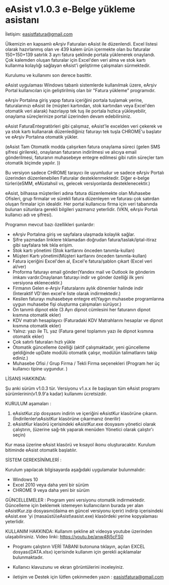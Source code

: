 #     eAsist v1.0.3   e-Belge yükleme asistanı      

İletişim: easistfatura@gmail.com  

Ülkemizin en kapsamlı eArşiv Faturaları eAsist ile düzenlendi. Excel listesi olarak hazırlanmış olan ve 439 kalem ürün içermekte olan bu faturalar 150+150+139 satırlık 3 ayrı fatura şeklinde portala yüklenerek onaylandı. Çok kalemden oluşan faturalar için Excel'den veri alma ve stok kartı kullanma kolaylığı sağlayan eAsist'i geliştirme çalışmaları sürmektedir. 

Kurulumu ve kullanımı son derece basittir.

eAsist uygulaması Windows tabanlı sistemlerde kullanılmak üzere, eArşiv Portal kullanıcıları için geliştirilmiş olan bir "Fatura yükleme" programıdır.

eArşiv Portalına giriş yapıp fatura içeriğini portala tuşlamak yerine, faturalarınızı eAsist ile (müşteri kartından, stok kartından veya Excel'den otomatik veri alarak) hazırlayıp tek tuş ile portala hızlıca yükleyebilir, onaylama süreçlerinize portal üzerinden devam edebilirsiniz.

eAsist FaturaEntegratörleri gibi çalışmaz, eAsist'le excelden veri çekerek ve ya stok kartı kullanarak düzenlediğiniz faturayı tek tuşla CHROME'u başlatır ve eArşiv Portalına otomatik yükler. 

(eAsist Tam Otomatik modda çalışırken fatura onaylama süreci (gelen SMS şifresi girilerek), onaylanan faturanın indirilmesi ve alıcıya email gönderilmesi, faturanın muhasebeye entegre edilmesi gibi rutin süreçler tam otomatik biçimde yapılır. ))

Bu versiyon sadece CHROME tarayıcı ile uyumludur ve sadece eArşiv Portalı üzerinden düzenlenebilen Faturalar desteklenmektedir. Diğer e-belge türleri(eSMM, eMüstahsil vs, gelecek versiyonlarda desteklenecektir.)

eAsist, bilhassa müşterileri adına fatura düzenlemekte olan Muhasebe Ofisleri, grup firmalar ve sürekli fatura düzenleyen ve faturası çok satırdan oluşan firmalar için idealdir. Her portal kullanıcısı firma için veri tabanında bulunan sütunlara gerekli bilgileri yazmanız yeterlidir. (VKN, eArşiv Portalı kullanıcı adı ve şifresi).

Programın mevcut bazı özellikleri şunlardır:

- eArşiv Portalına giriş ve sayfalara ulaşmada kolaylık sağlar. 
- Şifre yazmadan linklere tıklamadan doğrudan fatura/taslak/iptal-itiraz gibi sayfalara tek tıkla erişim.
- Stok kartı yönetimi (Stok kartlarını önceden tanımla-kullan)
- Müşteri Kartı yönetimi(Müşteri kartlarını önceden tanımla-kullan)
- Fatura içeriğini Excel'den al, Excel'e fatura/şablon çıkart (Excel veri al/ver)
- Proforma faturayı email gönder(Yandex mail ve Outlook ile gönderim imkanı vardır.Onaylanan faturayı indir ve gönder özelliği ilk yeni versiyona eklenecektir.)
- Firmanın Gelen e-Arşiv Faturalarını aylık dönemler halinde indir (İnteraktif VD'den excel'e liste olarak indirmektedir.)
- Kesilen faturayı muhasebeye entegre et(Yaygın muhasebe programlarına uygun muhasebe fişi oluşturma çalışmaları sürüyor.)
- Ön tanımlı dipnot ekle (3 Ayrı dipnot cümlesini her faturanın dipnot kısmına otomatik ekler)
- KDV matrah hesaplayıcı (Faturadaki KDV Matrahlarını hesaplar ve dipnot kısmına otomatik ekler)
- Yalnız: yazı ile TL yaz (Fatura genel toplamını yazı ile dipnot kısmına otomatik ekler)
- Çok satırlı faturaları hızlı yükle
- Otomatik güncelleme özelliği (aktif çalışmaktadır, yeni güncelleme geldiğinde upDate modülü otomatik çalışır, modülün talimatlarını takip ediniz.)
- Muhasebe Ofisi / Grup Firma / Tekli Firma seçenekleri (Program her üç kullanıcı tipine uygundur. )

LİSANS HAKKINDA:

Şu anki sürüm v1.0.3 tür.
    Versiyonu v1.x.x ile başlayan tüm eAsist programı sürümlerinin(v1.9.9'a kadar) kullanımı ücretsizdir.

KURULUM aşamaları :

1. eAsistKur.zip dosyasını indirin ve içeriğini eAsistKur klasörüne çıkarın. (İndirilenler\eAsistKur klasörüne çıkarmanız önerilir)
2. eAsistKur klasörü içerisindeki eAsistKur.exe dosyasını yönetici olarak çalıştırın, (üzerine sağ-tık yaparak menüden Yönetici olarak çalıştır'ı seçin)

Kur masa üzerine eAsist klasörü ve kısayol ikonu oluşturacaktır. Kurulum bitiminde eAsist otomatik başlatılır.

SİSTEM GEREKSİNİMLERİ :

Kurulum yapılacak bilgisayarda aşağıdaki uygulamalar bulunmalıdır:
- Windows 10
- Excel 2010 veya daha yeni bir sürüm
- CHROME   9 veya daha yeni bir sürüm

GÜNCELLEMELER :
Program yeni versiyonu otomatik indirmektedir. Güncelleme için beklemek istemeyen kullanıcıların burada yer alan eAsistKur.zip dosyasını(daima en güncel versiyonu içerir) indirip içerisindeki eAsist.exe 'yi (masaüstü\eAsist\easist.exe)  klasördeki yerine kopyalaması yeterlidir.

KULLANIM HAKKINDA:
 Kullanım şekline ait videoya youtube üzerinden ulaşabilirsiniz. 
 Video linki:    https://youtu.be/anw48j5cFS0
 
- Programı çalıştırın VERİ TABANI butonuna tıklayın, açılan EXCEL dosyası(DATA.xlsx) içerisinde kullanım için gerekli açıklamalar bulunmaktadır.
 
- Kullanıcı klavuzunu ve ekran görüntülerini inceleyiniz.

- iletişim ve Destek için lütfen çekinmeden yazın :  easistfatura@gmail.com 

